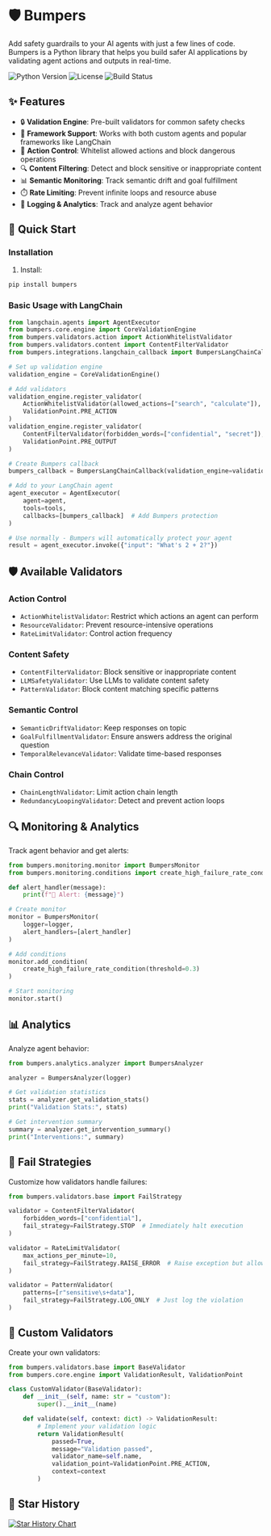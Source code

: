 # 🛡️ Bumpers

Add safety guardrails to your AI agents with just a few lines of code. Bumpers is a Python library that helps you build safer AI applications by validating agent actions and outputs in real-time.

![Python Version](https://img.shields.io/badge/python-3.8%2B-blue)
![License](https://img.shields.io/badge/license-MIT-green)
![Build Status](https://img.shields.io/badge/build-passing-brightgreen)

## ✨ Features

- 🔒 **Validation Engine**: Pre-built validators for common safety checks
- 🤖 **Framework Support**: Works with both custom agents and popular frameworks like LangChain
- 🚫 **Action Control**: Whitelist allowed actions and block dangerous operations
- 🔍 **Content Filtering**: Detect and block sensitive or inappropriate content
- 📊 **Semantic Monitoring**: Track semantic drift and goal fulfillment
- ⏱️ **Rate Limiting**: Prevent infinite loops and resource abuse
- 📝 **Logging & Analytics**: Track and analyze agent behavior

## 🚀 Quick Start

### Installation

1. Install:
```bash
pip install bumpers
```

### Basic Usage with LangChain

```python
from langchain.agents import AgentExecutor
from bumpers.core.engine import CoreValidationEngine
from bumpers.validators.action import ActionWhitelistValidator
from bumpers.validators.content import ContentFilterValidator
from bumpers.integrations.langchain_callback import BumpersLangChainCallback

# Set up validation engine
validation_engine = CoreValidationEngine()

# Add validators
validation_engine.register_validator(
    ActionWhitelistValidator(allowed_actions=["search", "calculate"]),
    ValidationPoint.PRE_ACTION
)
validation_engine.register_validator(
    ContentFilterValidator(forbidden_words=["confidential", "secret"]),
    ValidationPoint.PRE_OUTPUT
)

# Create Bumpers callback
bumpers_callback = BumpersLangChainCallback(validation_engine=validation_engine)

# Add to your LangChain agent
agent_executor = AgentExecutor(
    agent=agent,
    tools=tools,
    callbacks=[bumpers_callback]  # Add Bumpers protection
)

# Use normally - Bumpers will automatically protect your agent
result = agent_executor.invoke({"input": "What's 2 + 2?"})
```

## 🛡️ Available Validators

### Action Control
- `ActionWhitelistValidator`: Restrict which actions an agent can perform
- `ResourceValidator`: Prevent resource-intensive operations
- `RateLimitValidator`: Control action frequency

### Content Safety
- `ContentFilterValidator`: Block sensitive or inappropriate content
- `LLMSafetyValidator`: Use LLMs to validate content safety
- `PatternValidator`: Block content matching specific patterns

### Semantic Control
- `SemanticDriftValidator`: Keep responses on topic
- `GoalFulfillmentValidator`: Ensure answers address the original question
- `TemporalRelevanceValidator`: Validate time-based responses

### Chain Control
- `ChainLengthValidator`: Limit action chain length
- `RedundancyLoopingValidator`: Detect and prevent action loops

## 🔍 Monitoring & Analytics

Track agent behavior and get alerts:

```python
from bumpers.monitoring.monitor import BumpersMonitor
from bumpers.monitoring.conditions import create_high_failure_rate_condition

def alert_handler(message):
    print(f"🚨 Alert: {message}")

# Create monitor
monitor = BumpersMonitor(
    logger=logger,
    alert_handlers=[alert_handler]
)

# Add conditions
monitor.add_condition(
    create_high_failure_rate_condition(threshold=0.3)
)

# Start monitoring
monitor.start()
```

## 📊 Analytics

Analyze agent behavior:

```python
from bumpers.analytics.analyzer import BumpersAnalyzer

analyzer = BumpersAnalyzer(logger)

# Get validation statistics
stats = analyzer.get_validation_stats()
print("Validation Stats:", stats)

# Get intervention summary
summary = analyzer.get_intervention_summary()
print("Interventions:", summary)
```

## 🎯 Fail Strategies

Customize how validators handle failures:

```python
from bumpers.validators.base import FailStrategy

validator = ContentFilterValidator(
    forbidden_words=["confidential"],
    fail_strategy=FailStrategy.STOP  # Immediately halt execution
)

validator = RateLimitValidator(
    max_actions_per_minute=10,
    fail_strategy=FailStrategy.RAISE_ERROR  # Raise exception but allow catching
)

validator = PatternValidator(
    patterns=[r"sensitive\s+data"],
    fail_strategy=FailStrategy.LOG_ONLY  # Just log the violation
)
```

## 🔧 Custom Validators

Create your own validators:

```python
from bumpers.validators.base import BaseValidator
from bumpers.core.engine import ValidationResult, ValidationPoint

class CustomValidator(BaseValidator):
    def __init__(self, name: str = "custom"):
        super().__init__(name)

    def validate(self, context: dict) -> ValidationResult:
        # Implement your validation logic
        return ValidationResult(
            passed=True,
            message="Validation passed",
            validator_name=self.name,
            validation_point=ValidationPoint.PRE_ACTION,
            context=context
        )
```

## 🌟 Star History

[![Star History Chart](https://api.star-history.com/svg?repos=pythonomar22/bumpers&type=Date)](https://star-history.com/#yourusername/bumpers&Date)
